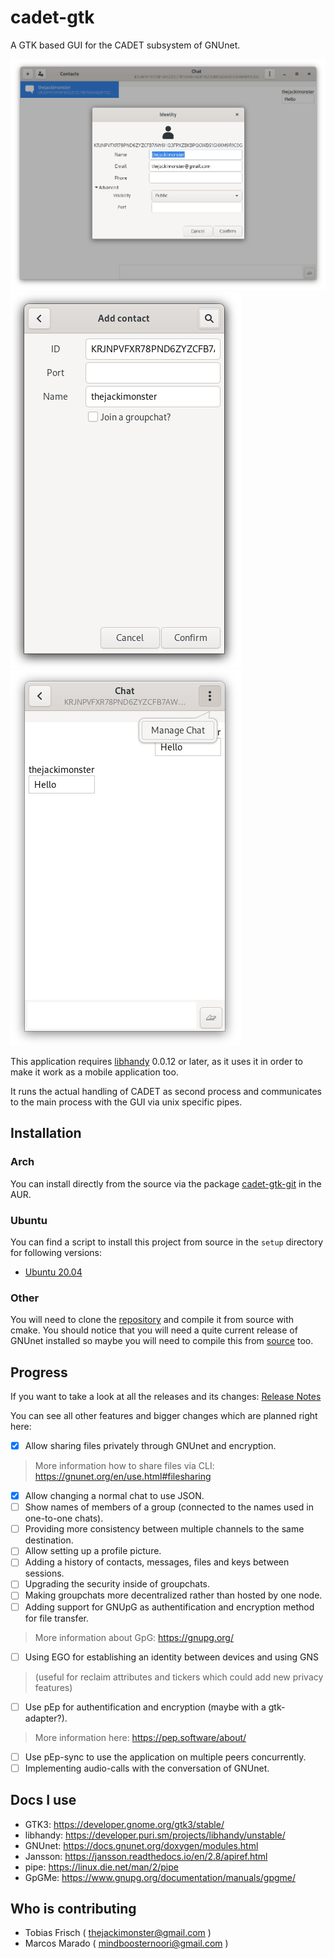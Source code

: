 # cadet-gtk

A GTK based GUI for the CADET subsystem of GNUnet.

![Example for editing the profile](examples/desktop_profile.png "Editing profile on desktop")
![Example for adding a contact](examples/mobile_add_contact.png "Adding a contact")
![Example for chat](examples/mobile_chat.png "Chat between you and one contact")

This application requires [libhandy](https://gitlab.gnome.org/GNOME/libhandy/)
0.0.12 or later, as it uses it in order to make it work as a mobile application
too.

It runs the actual handling of CADET as second process and communicates to the main process with the GUI
via unix specific pipes.

## Installation

### Arch

You can install directly from the source via the package [cadet-gtk-git](https://aur.archlinux.org/packages/cadet-gtk-git/) in the AUR.

### Ubuntu

You can find a script to install this project from source in the `setup` directory for following versions:

- [Ubuntu 20.04](setup/ubuntu_20.04.sh)

### Other

You will need to clone the [repository](https://gitlab.com/TheJackiMonster/cadet-gtk.git) and compile it from source with cmake.
You should notice that you will need a quite current release of GNUnet installed so maybe you will need to compile
this from [source](https://git.gnunet.org/gnunet.git) too.

## Progress

If you want to take a look at all the releases and its changes: [Release Notes](CHANGES.md)

You can see all other features and bigger changes which are planned right here:

 * [x] Allow sharing files privately through GNUnet and encryption.
>  More information how to share files via CLI: https://gnunet.org/en/use.html#filesharing
 * [x] Allow changing a normal chat to use JSON.
 * [ ] Show names of members of a group (connected to the names used in one-to-one chats).
 * [ ] Providing more consistency between multiple channels to the same destination.
 * [ ] Allow setting up a profile picture.
 * [ ] Adding a history of contacts, messages, files and keys between sessions.
 * [ ] Upgrading the security inside of groupchats.
 * [ ] Making groupchats more decentralized rather than hosted by one node.
 * [ ] Adding support for GNUpG as authentification and encryption method for file transfer.
>  More information about GpG: https://gnupg.org/
 * [ ] Using EGO for establishing an identity between devices and using GNS
>  (useful for reclaim attributes and tickers which could add new privacy features)
 * [ ] Use pEp for authentification and encryption (maybe with a gtk-adapter?).
>  More information here: https://pep.software/about/
 * [ ] Use pEp-sync to use the application on multiple peers concurrently.
 * [ ] Implementing audio-calls with the conversation of GNUnet.

## Docs I use

 - GTK3: https://developer.gnome.org/gtk3/stable/
 - libhandy: https://developer.puri.sm/projects/libhandy/unstable/
 - GNUnet: https://docs.gnunet.org/doxygen/modules.html
 - Jansson: https://jansson.readthedocs.io/en/2.8/apiref.html
 - pipe: https://linux.die.net/man/2/pipe
 - GpGMe: https://www.gnupg.org/documentation/manuals/gpgme/

## Who is contributing

 - Tobias Frisch ( thejackimonster@gmail.com )
 - Marcos Marado ( mindboosternoori@gmail.com )
